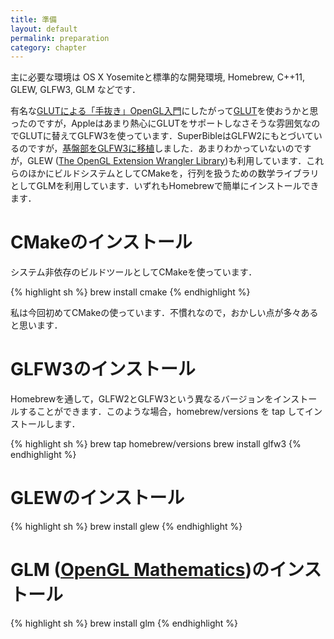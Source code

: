 ```yaml
---
title: 準備
layout: default
permalink: preparation
category: chapter
---
```


主に必要な環境は OS X Yosemiteと標準的な開発環境, Homebrew, C++11, GLEW, GLFW3, GLM などです．

有名な[GLUTによる「手抜き」OpenGL入門](http://www.wakayama-u.ac.jp/~tokoi/opengl/libglut.html)にしたがって[GLUT](https://www.opengl.org/resources/libraries/glut/)を使おうかと思ったのですが，Appleはあまり熱心にGLUTをサポートしなさそうな雰囲気なのでGLUTに替えてGLFW3を使っています．SuperBibleはGLFW2にもとづいているのですが，[基盤部をGLFW3に移植](https://www.evernote.com/l/AAJ-L3QOKsBJl4hyrwkC19tFfm3mFXHfcWU)しました．あまりわかっていないのですが，GLEW ([The OpenGL Extension Wrangler Library](http://glew.sourceforge.net))も利用しています．これらのほかにビルドシステムとしてCMakeを，行列を扱うための数学ライブラリとしてGLMを利用しています．いずれもHomebrewで簡単にインストールできます．

# CMakeのインストール

システム非依存のビルドツールとしてCMakeを使っています．

{% highlight sh %}
brew install cmake
{% endhighlight %}

私は今回初めてCMakeの使っています．不慣れなので，おかしい点が多々あると思います．

# GLFW3のインストール

Homebrewを通して，GLFW2とGLFW3という異なるバージョンをインストールすることができます．このような場合，homebrew/versions を tap してインストールします．

{% highlight sh %}
brew tap homebrew/versions
brew install glfw3
{% endhighlight %}

# GLEWのインストール

{% highlight sh %}
brew install glew
{% endhighlight %}

# GLM ([OpenGL Mathematics](http://glm.g-truc.net/0.9.6/index.html))のインストール

{% highlight sh %}
brew install glm
{% endhighlight %}
